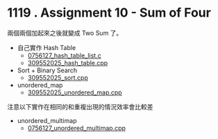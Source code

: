 # 1119 . Assignment 10 - Sum of Four

兩個兩個加起來之後就變成 Two Sum 了。

- 自己實作 Hash Table
  - [0756127_hash_table_list.c](submissions/accepted/0756127_hash_table_list.c)
  - [309552025_hash_table.cpp](submissions/accepted/309552025_hash_table.cpp)
- Sort + Binary Search
  - [309552025_sort.cpp](submissions/accepted/309552025_sort.cpp)
- unordered_map
  - [309552025_unordered_map.cpp](submissions/accepted/309552025_unordered_map.cpp)

注意以下實作在相同的和重複出現的情況效率會比較差

- unordered_multimap
  - [0756127_unordered_multimap.cpp](submissions/accepted/0756127_unordered_multimap.cpp)

